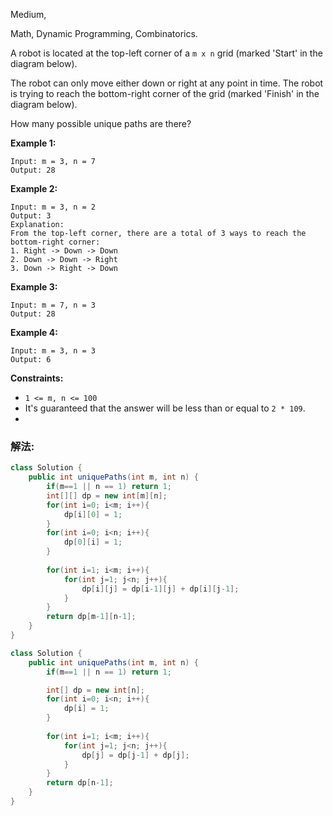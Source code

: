 Medium, 

Math, Dynamic Programming, Combinatorics.

A robot is located at the top-left corner of a `m x n` grid (marked 'Start' in the diagram below).

The robot can only move either down or right at any point in time. The robot is trying to reach the bottom-right corner of the grid (marked 'Finish' in the diagram below).

How many possible unique paths are there?

**Example 1:**
```
Input: m = 3, n = 7
Output: 28
```

**Example 2:**
```
Input: m = 3, n = 2
Output: 3
Explanation:
From the top-left corner, there are a total of 3 ways to reach the bottom-right corner:
1. Right -> Down -> Down
2. Down -> Down -> Right
3. Down -> Right -> Down
```

**Example 3:**
```
Input: m = 7, n = 3
Output: 28
```

**Example 4:**
```
Input: m = 3, n = 3
Output: 6
```

**Constraints:**

- `1 <= m, n <= 100`
- It's guaranteed that the answer will be less than or equal to `2 * 109`.
- 

### 解法:

```java
class Solution {
    public int uniquePaths(int m, int n) {
        if(m==1 || n == 1) return 1;
        int[][] dp = new int[m][n];
        for(int i=0; i<m; i++){
            dp[i][0] = 1;
        }
        for(int i=0; i<n; i++){
            dp[0][i] = 1;
        }
        
        for(int i=1; i<m; i++){
            for(int j=1; j<n; j++){
                dp[i][j] = dp[i-1][j] + dp[i][j-1];
            }
        }
        return dp[m-1][n-1];
    }
}
```

```java
class Solution {
    public int uniquePaths(int m, int n) {
        if(m==1 || n == 1) return 1;

        int[] dp = new int[n];
        for(int i=0; i<n; i++){
            dp[i] = 1;
        }
        
        for(int i=1; i<m; i++){
            for(int j=1; j<n; j++){
                dp[j] = dp[j-1] + dp[j];
            }
        }
        return dp[n-1];
    }
}
```